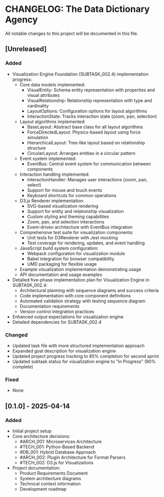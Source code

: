 # CHANGELOG: The Data Dictionary Agency

All notable changes to this project will be documented in this file.

## [Unreleased]

### Added
- Visualization Engine Foundation (SUBTASK_002.4) implementation progress:
  - Core data models implemented:
    - VisualEntity: Schema entity representation with properties and visual attributes
    - VisualRelationship: Relationship representation with type and cardinality
    - LayoutOptions: Configuration options for layout algorithms
    - InteractionState: Tracks interaction state (zoom, pan, selection)
  - Layout algorithms implemented:
    - BaseLayout: Abstract base class for all layout algorithms
    - ForceDirectedLayout: Physics-based layout using force simulation
    - HierarchicalLayout: Tree-like layout based on relationship structure
    - CircularLayout: Arranges entities in a circular pattern
  - Event system implemented:
    - EventBus: Central event system for communication between components
  - Interaction handling implemented:
    - InteractionHandler: Manages user interactions (zoom, pan, select)
    - Support for mouse and touch events
    - Keyboard shortcuts for common operations
  - D3.js Renderer implementation:
    - SVG-based visualization rendering
    - Support for entity and relationship visualization
    - Custom styling and theming capabilities
    - Zoom, pan, and selection interactions
    - Event-driven architecture with EventBus integration
  - Comprehensive test suite for visualization components:
    - Unit tests for D3Renderer with Jest mocking
    - Test coverage for rendering, updates, and event handling
  - JavaScript build system configuration:
    - Webpack configuration for visualization module
    - Babel integration for browser compatibility
    - UMD packaging for flexible usage
  - Example visualization implementation demonstrating usage
  - API documentation and usage examples
- Detailed five-phase implementation plan for Visualization Engine in SUBTASK_002.4:
  - Architectural planning with sequence diagrams and success criteria
  - Code implementation with core component definitions
  - Automated validation strategy with testing sequence diagram
  - Documentation requirements
  - Version control integration practices
- Enhanced output expectations for visualization engine
- Detailed dependencies for SUBTASK_002.4

### Changed
- Updated task file with more structured implementation approach
- Expanded goal description for visualization engine
- Updated project progress tracking to 85% completion for second sprint
- Updated subtask status for visualization engine to "In Progress" (90% complete)

### Fixed
- None

## [0.1.0] - 2025-04-14

### Added
- Initial project setup
- Core architecture decisions:
  - #ARCH_001: Microservices Architecture
  - #TECH_001: Python-Based Backend
  - #DB_001: Hybrid Database Approach
  - #ARCH_002: Plugin Architecture for Format Parsers
  - #TECH_002: D3.js for Visualizations
- Project documentation:
  - Product Requirements Document
  - System architecture diagrams
  - Technical context information
  - Development roadmap
